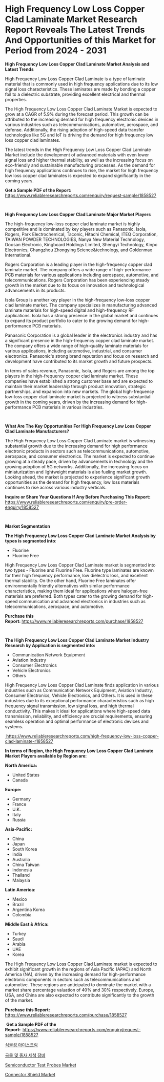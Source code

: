 <p><h1>High Frequency Low Loss Copper Clad Laminate Market Research Report Reveals The Latest Trends And Opportunities of this Market for Period from 2024 - 2031</h1></p><p><strong>High Frequency Low Loss Copper Clad Laminate Market Analysis and Latest Trends</strong></p>
<p><p>High Frequency Low Loss Copper Clad Laminate is a type of laminate material that is commonly used in high frequency applications due to its low signal loss characteristics. These laminates are made by bonding a copper foil to a dielectric substrate, providing excellent electrical and thermal properties.</p><p>The High Frequency Low Loss Copper Clad Laminate Market is expected to grow at a CAGR of 5.9% during the forecast period. This growth can be attributed to the increasing demand for high frequency electronic devices in various industries such as telecommunications, automotive, aerospace, and defense. Additionally, the rising adoption of high-speed data transfer technologies like 5G and IoT is driving the demand for high frequency low loss copper clad laminates.</p><p>The latest trends in the High Frequency Low Loss Copper Clad Laminate Market include the development of advanced materials with even lower signal loss and higher thermal stability, as well as the increasing focus on eco-friendly and sustainable manufacturing processes. As the demand for high frequency applications continues to rise, the market for high frequency low loss copper clad laminates is expected to expand significantly in the coming years.</p></p>
<p><strong>Get a Sample PDF of the Report:&nbsp;</strong> <a href="https://www.reliableresearchreports.com/enquiry/request-sample/1858527">https://www.reliableresearchreports.com/enquiry/request-sample/1858527</a></p>
<p>&nbsp;</p>
<p><strong>High Frequency Low Loss Copper Clad Laminate Major Market Players</strong></p>
<p><p>The high-frequency low-loss copper clad laminate market is highly competitive and is dominated by key players such as Panasonic, Isola, Rogers, Park Electrochemical, Taconic, Hitachi Chemical, ITEQ Corporation, TAIWAN POWDER TECHNOLOGIES, Nanya New Material Technology, Doosan Electronic, Kingboard Holdings Limited, Shengyi Technology, Kinpo Electronics, Changzhou Zhongying Science&technology, and Goldenmax International.</p><p>Rogers Corporation is a leading player in the high-frequency copper clad laminate market. The company offers a wide range of high-performance PCB materials for various applications including aerospace, automotive, and telecommunications. Rogers Corporation has been experiencing steady growth in the market due to its focus on innovation and technological advancements in its products.</p><p>Isola Group is another key player in the high-frequency low-loss copper clad laminate market. The company specializes in manufacturing advanced laminate materials for high-speed digital and high-frequency RF applications. Isola has a strong presence in the global market and continues to expand its product portfolio to cater to the growing demand for high-performance PCB materials.</p><p>Panasonic Corporation is a global leader in the electronics industry and has a significant presence in the high-frequency copper clad laminate market. The company offers a wide range of high-quality laminate materials for various applications, including automotive, industrial, and consumer electronics. Panasonic's strong brand reputation and focus on research and development have contributed to its market growth and future prospects.</p><p>In terms of sales revenue, Panasonic, Isola, and Rogers are among the top players in the high-frequency copper clad laminate market. These companies have established a strong customer base and are expected to maintain their market leadership through product innovation, strategic partnerships, and expansion into new markets. The global high-frequency low-loss copper clad laminate market is projected to witness substantial growth in the coming years, driven by the increasing demand for high-performance PCB materials in various industries.</p></p>
<p>&nbsp;</p>
<p><strong>What Are The Key Opportunities For High Frequency Low Loss Copper Clad Laminate Manufacturers?</strong></p>
<p><p>The High Frequency Low Loss Copper Clad Laminate market is witnessing substantial growth due to the increasing demand for high performance electronic products in sectors such as telecommunications, automotive, aerospace, and consumer electronics. The market is expected to continue growing at a steady pace, driven by advancements in technology and the growing adoption of 5G networks. Additionally, the increasing focus on miniaturization and lightweight materials is also fueling market growth. Looking ahead, the market is projected to experience significant growth opportunities as the demand for high frequency, low loss materials continues to rise across various industry verticals.</p></p>
<p><strong>Inquire or Share Your Questions If Any Before Purchasing This Report:</strong> <a href="https://www.reliableresearchreports.com/enquiry/pre-order-enquiry/1858527">https://www.reliableresearchreports.com/enquiry/pre-order-enquiry/1858527</a></p>
<p>&nbsp;</p>
<p><strong>Market Segmentation</strong></p>
<p><strong>The High Frequency Low Loss Copper Clad Laminate Market Analysis by types is segmented into:</strong></p>
<p><ul><li>Fluorine</li><li>Fluorine Free</li></ul></p>
<p><p>High Frequency Low Loss Copper Clad Laminate market is segmented into two types - Fluorine and Fluorine Free. Fluorine type laminates are known for their high frequency performance, low dielectric loss, and excellent thermal stability. On the other hand, Fluorine Free laminates offer environmentally friendly alternatives with similar performance characteristics, making them ideal for applications where halogen-free materials are preferred. Both types cater to the growing demand for high-speed communication and advanced electronics in industries such as telecommunications, aerospace, and automotive.</p></p>
<p><strong>Purchase this Report:&nbsp;</strong><a href="https://www.reliableresearchreports.com/purchase/1858527">https://www.reliableresearchreports.com/purchase/1858527</a></p>
<p>&nbsp;</p>
<p><strong>The High Frequency Low Loss Copper Clad Laminate Market Industry Research by Application is segmented into:</strong></p>
<p><ul><li>Communication Network Equipment</li><li>Aviation Industry</li><li>Consumer Electronics</li><li>Vehicle Electronics</li><li>Others</li></ul></p>
<p><p>High Frequency Low Loss Copper Clad Laminate finds application in various industries such as Communication Network Equipment, Aviation Industry, Consumer Electronics, Vehicle Electronics, and Others. It is used in these industries due to its exceptional performance characteristics such as high frequency signal transmission, low signal loss, and high thermal conductivity. This makes it ideal for applications where high-speed data transmission, reliability, and efficiency are crucial requirements, ensuring seamless operation and optimal performance of electronic devices and systems.</p></p>
<p><a href="https://www.reliableresearchreports.com/high-frequency-low-loss-copper-clad-laminate-r1858527">&nbsp;https://www.reliableresearchreports.com/high-frequency-low-loss-copper-clad-laminate-r1858527</a></p>
<p><strong>In terms of Region, the High Frequency Low Loss Copper Clad Laminate Market Players available by Region are:</strong></p>
<p>
    <p> <strong> North America: </strong>
        <ul>
            <li>United States</li>
            <li>Canada</li>
        </ul>
        </p> 
    <p> <strong> Europe: </strong>
        <ul>
            <li>Germany</li>
            <li>France</li>
            <li>U.K.</li>
            <li>Italy</li>
            <li>Russia</li>
        </ul>
        </p> 
    <p> <strong> Asia-Pacific: </strong>
        <ul>
            <li>China</li>
            <li>Japan</li>
            <li>South Korea</li>
            <li>India</li>
            <li>Australia</li>
            <li>China Taiwan</li>
            <li>Indonesia</li>
            <li>Thailand</li>
            <li>Malaysia</li>
        </ul>
        </p> 
    <p> <strong> Latin America: </strong>
        <ul>
            <li>Mexico</li>
            <li>Brazil</li>
            <li>Argentina Korea</li>
            <li>Colombia</li>
        </ul>
        </p> 
    <p> <strong> Middle East & Africa: </strong>
        <ul>
            <li>Turkey</li>
            <li>Saudi</li>
            <li>Arabia</li>
            <li>UAE</li>
            <li>Korea</li>
        </ul>
    </p>
    </p>
<p><p>The High Frequency Low Loss Copper Clad Laminate market is expected to exhibit significant growth in the regions of Asia Pacific (APAC) and North America (NA), driven by the increasing demand for high-performance electronic components in sectors such as telecommunications and automotive. These regions are anticipated to dominate the market with a market share percentage valuation of 40% and 30% respectively. Europe, USA, and China are also expected to contribute significantly to the growth of the market.</p></p>
<p><strong>Purchase this Report: </strong><a href="https://www.reliableresearchreports.com/purchase/1858527">https://www.reliableresearchreports.com/purchase/1858527</a></p>
<p>&nbsp;<strong>Get a Sample PDF of the Report:&nbsp;&nbsp;</strong><a href="https://www.reliableresearchreports.com/enquiry/request-sample/1858527">https://www.reliableresearchreports.com/enquiry/request-sample/1858527</a></p>
<p><strong></strong></p>
<p><p><a href="https://github.com/giancarlo642004/Market-Research-Report-List-1/blob/main/6718094158095.md">식물성 아이스크림</a></p><p><a href="https://github.com/rustymarie2024/Market-Research-Report-List-1/blob/main/1711183158096.md">곡물 및 종자 세척 장비</a></p><p><a href="https://github.com/KeeganBarrows2023/Market-Research-Report-List-1/blob/main/semiconductor-test-probes-market.md">Semiconductor Test Probes Market</a></p><p><a href="https://github.com/Alonsoolds3wq1d81czn8rbol/Market-Research-Report-List-3/blob/main/connector-shield-market.md">Connector Shield Market</a></p></p>